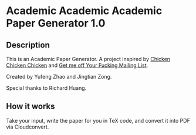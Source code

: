 # Academic Academic Academic Paper Generator 1.0

## Description
This is an Academic Paper Generator. A project inspired by [Chicken Chicken Chicken](https://www.wired.com/images_blogs/wiredscience/files/chicken.pdf) and [Get me off Your Fucking Mailing List](https://isotropic.org/papers/chicken.pdf).

Created by Yufeng Zhao and Jingtian Zong.

Special thanks to Richard Huang.

## How it works
Take your input, write the paper for you in TeX code, and convert it into PDF via Cloudconvert.
